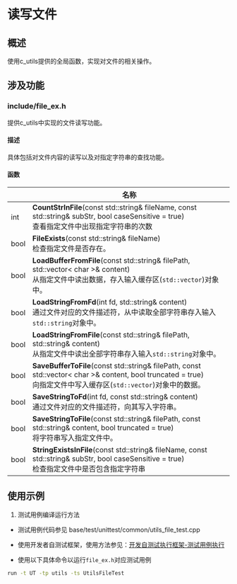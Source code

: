 # 读写文件

## 概述
使用c_utils提供的全局函数，实现对文件的相关操作。

## 涉及功能
### include/file_ex.h

提供c_utils中实现的文件读写功能。 

#### 描述

具体包括对文件内容的读写以及对指定字符串的查找功能。 

#### 函数

|                | 名称           |
| -------------- | -------------- |
| int | **CountStrInFile**(const std::string& fileName, const std::string& subStr, bool caseSensitive = true)<br>查看指定文件中出现指定字符串的次数  |
| bool | **FileExists**(const std::string& fileName)<br>检查指定文件是否存在。  |
| bool | **LoadBufferFromFile**(const std::string& filePath, std::vector< char >& content)<br>从指定文件中读出数据，存入输入缓存区(`std::vector`)对象中。  |
| bool | **LoadStringFromFd**(int fd, std::string& content)<br>通过文件对应的文件描述符，从中读取全部字符串存入输入`std::string`对象中。  |
| bool | **LoadStringFromFile**(const std::string& filePath, std::string& content)<br>从指定文件中读出全部字符串存入输入`std::string`对象中。  |
| bool | **SaveBufferToFile**(const std::string& filePath, const std::vector< char >& content, bool truncated = true)<br>向指定文件中写入缓存区(`std::vector`)对象中的数据。  |
| bool | **SaveStringToFd**(int fd, const std::string& content)<br>通过文件对应的文件描述符，向其写入字符串。  |
| bool | **SaveStringToFile**(const std::string& filePath, const std::string& content, bool truncated = true)<br>将字符串写入指定文件中。  |
| bool | **StringExistsInFile**(const std::string& fileName, const std::string& subStr, bool caseSensitive = true)<br>检查指定文件中是否包含指定字符串  |


## 使用示例

1. 测试用例编译运行方法

- 测试用例代码参见 base/test/unittest/common/utils_file_test.cpp

- 使用开发者自测试框架，使用方法参见：[开发自测试执行框架-测试用例执行](https://gitee.com/openharmony/testfwk_developer_test#%E6%B5%8B%E8%AF%95%E7%94%A8%E4%BE%8B%E6%89%A7%E8%A1%8C)

- 使用以下具体命令以运行`file_ex.h`对应测试用例

```bash
run -t UT -tp utils -ts UtilsFileTest
```
